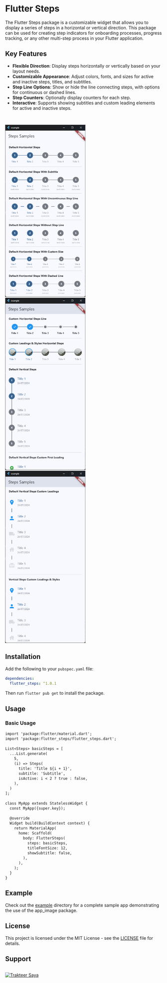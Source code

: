 # Flutter Steps

The Flutter Steps package is a customizable widget that allows you to display a series of steps in a horizontal or vertical direction. This package can be used for creating step indicators for onboarding processes, progress tracking, or any other multi-step process in your Flutter application.

## Key Features

- **Flexible Direction**: Display steps horizontally or vertically based on your layout needs.
- **Customizable Appearance**: Adjust colors, fonts, and sizes for active and inactive steps, titles, and subtitles.
- **Step Line Options**: Show or hide the line connecting steps, with options for continuous or dashed lines.
- **Step Counters**: Optionally display counters for each step.
- **Interactive**: Supports showing subtitles and custom leading elements for active and inactive steps.

<br/>
<p align="left">
  <img src="1.png" alt="Image 1" height="554" style="margin-right: 10px;">
  <img src="2.png" alt="Image 2" height="554" style="margin-right: 10px;">
  <img src="3.png" alt="Image 2" height="554" style="margin-right: 10px;">
</p>

## Installation

Add the following to your `pubspec.yaml` file:

```yaml
dependencies:
  flutter_steps: ^1.0.1
```

Then run `flutter pub get` to install the package.

## Usage
### Basic Usage

```
import 'package:flutter/material.dart';
import 'package:flutter_steps/flutter_steps.dart';

List<Steps> basicSteps = [
  ...List.generate(
    5,
    (i) => Steps(
      title: 'Title ${i + 1}',
      subtitle: 'Subtitle',
      isActive: i < 2 ? true : false,
    ),
  )
];

class MyApp extends StatelessWidget {
  const MyApp({super.key});

  @override
  Widget build(BuildContext context) {
    return MaterialApp(
      home: Scaffold(
        body: FlutterSteps(
          steps: basicSteps,
          titleFontSize: 12,
          showSubtitle: false,
        ),
      ),
    );
  }
}
```

## Example
Check out the [example](example) directory for a complete sample app demonstrating the use of the app_image package.

## License
This project is licensed under the MIT License - see the [LICENSE](LICENSE) file for details.

## Support

<a href="https://trakteer.id/elrizwiraswara/tip" target="_blank"><img id="wse-buttons-preview" src="https://cdn.trakteer.id/images/embed/trbtn-red-6.png?date=18-11-2023" height="40" style="border:0px;height:40px;margin-top:14px" alt="Trakteer Saya"></a>
